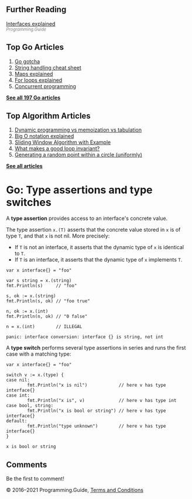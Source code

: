 <span class="underline"></span>

<span class="underline"></span>

Further Reading
---------------

[Interfaces explained](interfaces-explained.html)  
<span style="color: grey; font-style: italic; font-size: smaller">Programming.Guide</span>

Top Go Articles
---------------

1.  [Go gotcha](go-gotcha.html)
2.  [String handling cheat sheet](string-functions-reference-cheat-sheet.html)
3.  [Maps explained](maps-explained.html)
4.  [For loops explained](for-loop.html)
5.  [Concurrent programming](go-concurrency-tutorial.html)

[**See all 197 Go articles**](index.html)

<span class="underline"></span>

Top Algorithm Articles
----------------------

1.  [Dynamic programming vs memoization vs tabulation](../dynamic-programming-vs-memoization-vs-tabulation.html)
2.  [Big O notation explained](../big-o-notation-explained.html)
3.  [Sliding Window Algorithm with Example](../sliding-window-example.html)
4.  [What makes a good loop invariant?](../what-makes-a-good-loop-invariant.html)
5.  [Generating a random point within a circle (uniformly)](../random-point-within-circle.html)

[**See all articles**](../index.html)

Go: Type assertions and type switches
=====================================

A **type assertion** provides access to an interface's concrete value.

The type assertion `x.(T)` asserts that the concrete value stored in `x` is of type `T`, and that `x` is not nil. More precisely:

-   If `T` is not an interface, it asserts that the dynamic type of `x` is identical to `T`.
-   If `T` is an interface, it asserts that the dynamic type of `x` implements `T`.

<!-- -->

    var x interface{} = "foo"

    var s string = x.(string)
    fmt.Println(s)     // "foo"

    s, ok := x.(string)
    fmt.Println(s, ok) // "foo true"

    n, ok := x.(int)
    fmt.Println(n, ok) // "0 false"

    n = x.(int)        // ILLEGAL

    panic: interface conversion: interface {} is string, not int

A **type switch** performs several type assertions in series and runs the first case with a matching type:

    var x interface{} = "foo"

    switch v := x.(type) {
    case nil:
            fmt.Println("x is nil")            // here v has type interface{}
    case int: 
            fmt.Println("x is", v)             // here v has type int
    case bool, string:
            fmt.Println("x is bool or string") // here v has type interface{}
    default:
            fmt.Println("type unknown")        // here v has type interface{}
    }

    x is bool or string

Comments
--------

Be the first to comment!

© 2016–2021 Programming.Guide, [Terms and Conditions](../terms-and-conditions.html)

